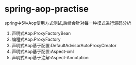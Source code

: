 # spring-aop-practise
spring中5种Aop使用方式测试,后续会针对每一种模式进行源码分析
1. 声明式Aop:ProxyFactoryBean
2. 编程式Aop:ProxyFactory
3. 声明式Aop基于配置:DefaultAdvisorAutoProxyCreator
4. 声明式Aop基于配置:Aspect-xml
5. 声明式Aop基于注解:Aspect-Annotation
